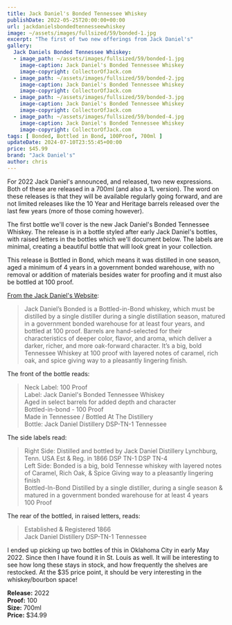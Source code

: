 ```yaml
---
title: Jack Daniel's Bonded Tennessee Whiskey
publishDate: 2022-05-25T20:00:00+00:00
url: jackdanielsbondedtennesseewhiskey
image: ~/assets/images/fullsized/59/bonded-1.jpg
excerpt: "The first of two new offerings from Jack Daniel's"
gallery:
  Jack Daniels Bonded Tennessee Whiskey:
  - image_path: ~/assets/images/fullsized/59/bonded-1.jpg
    image-caption: Jack Daniel's Bonded Tennessee Whiskey
    image-copyright: CollectorOfJack.com
  - image_path: ~/assets/images/fullsized/59/bonded-2.jpg
    image-caption: Jack Daniel's Bonded Tennessee Whiskey
    image-copyright: CollectorOfJack.com
  - image_path: ~/assets/images/fullsized/59/bonded-3.jpg
    image-caption: Jack Daniel's Bonded Tennessee Whiskey
    image-copyright: CollectorOfJack.com
  - image_path: ~/assets/images/fullsized/59/bonded-4.jpg
    image-caption: Jack Daniel's Bonded Tennessee Whiskey
    image-copyright: CollectorOfJack.com
tags: [ Bonded, Bottled in Bond, 100Proof, 700ml ]
updateDate: 2024-07-10T23:55:45+00:00
price: $45.99
brand: "Jack Daniel's"
author: chris
---
```

For 2022 Jack Daniel's announced, and released, two new expressions. Both of these are released in a 700ml (and also a 1L version). The word on these releases is that they will be available regularly going forward, and are not limited releases like the 10 Year and Heritage barrels released over the last few years (more of those coming however).

The first bottle we'll cover is the new Jack Daniel's Bonded Tennessee Whiskey. The release is in a bottle styled after early Jack Daniel's bottles, with raised letters in the bottles which we'll document below. The labels are minimal, creating a beautiful bottle that will look great in your collection.

This release is Bottled in Bond, which means it was distilled in one season, aged a minimum of 4 years in a government bonded warehouse, with no removal or addition of materials besides water for proofing and it must also be bottled at 100 proof.

[From the Jack Daniel's Website](https://www.jackdaniels.com/en-us/whiskey/bonded-experience):
> Jack Daniel’s Bonded is a Bottled-in-Bond whiskey, which must be distilled by a single distiller during a single distillation season, matured in a government bonded warehouse for at least four years, and bottled at 100 proof.  Barrels are hand-selected for their characteristics of deeper color, flavor, and aroma, which deliver a darker, richer, and more oak-forward character. It’s a big, bold Tennessee Whiskey at 100 proof with layered notes of caramel, rich oak, and spice giving way to a pleasantly lingering finish.

The front of the bottle reads:
> Neck Label: 100 Proof  
> Label: Jack Daniel's Bonded Tennessee Whiskey  
> Aged in select barrels for added depth and character  
> Bottled-in-bond - 100 Proof  
> Made in Tennessee / Bottled At The Distillery  
> Bottle: Jack Daniel Distillery DSP-TN-1 Tennessee  

The side labels read:
> Right Side: Distilled and bottled by Jack Daniel Distillery Lynchburg, Tenn. USA
Est & Reg. in 1866 DSP TN-1 DSP TN-4  
> Left Side: Bonded is a big, bold Tennesse whiskey with layered notes of Caramel, Rich Oak, & Spice Giving way to a pleasantly lingering finish  
> Bottled-In-Bond Distilled by a single distiller, during a single season & matured in a government bonded warehouse for at least 4 years  
> 100 Proof  

The rear of the bottled, in raised letters, reads:
> Established & Registered 1866  
> Jack Daniel Distillery DSP-TN-1 Tennessee  

I ended up picking up two bottles of this in Oklahoma City in early May 2022. Since then I have found it in St. Louis as well. It will be interesting to see how long these stays in stock, and how frequently the shelves are restocked. At the $35 price point, it should be very interesting in the whiskey/bourbon space!

**Release:** 2022  
**Proof:** 100  
**Size:** 700ml  
**Price:** $34.99  




